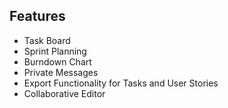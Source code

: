 ## Features
- Task Board
- Sprint Planning
- Burndown Chart
- Private Messages
- Export Functionality for Tasks and User Stories
- Collaborative Editor

